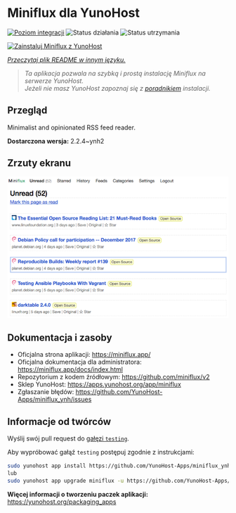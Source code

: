 <!--
To README zostało automatycznie wygenerowane przez <https://github.com/YunoHost/apps/tree/master/tools/readme_generator>
Nie powinno być ono edytowane ręcznie.
-->

# Miniflux dla YunoHost

[![Poziom integracji](https://apps.yunohost.org/badge/integration/miniflux)](https://ci-apps.yunohost.org/ci/apps/miniflux/)
![Status działania](https://apps.yunohost.org/badge/state/miniflux)
![Status utrzymania](https://apps.yunohost.org/badge/maintained/miniflux)

[![Zainstaluj Miniflux z YunoHost](https://install-app.yunohost.org/install-with-yunohost.svg)](https://install-app.yunohost.org/?app=miniflux)

*[Przeczytaj plik README w innym języku.](./ALL_README.md)*

> *Ta aplikacja pozwala na szybką i prostą instalację Miniflux na serwerze YunoHost.*  
> *Jeżeli nie masz YunoHost zapoznaj się z [poradnikiem](https://yunohost.org/install) instalacji.*

## Przegląd

Minimalist and opinionated RSS feed reader.

**Dostarczona wersja:** 2.2.4~ynh2

## Zrzuty ekranu

![Zrzut ekranu z Miniflux](./doc/screenshots/overview.png)

## Dokumentacja i zasoby

- Oficjalna strona aplikacji: <https://miniflux.app/>
- Oficjalna dokumentacja dla administratora: <https://miniflux.app/docs/index.html>
- Repozytorium z kodem źródłowym: <https://github.com/miniflux/v2>
- Sklep YunoHost: <https://apps.yunohost.org/app/miniflux>
- Zgłaszanie błędów: <https://github.com/YunoHost-Apps/miniflux_ynh/issues>

## Informacje od twórców

Wyślij swój pull request do [gałęzi `testing`](https://github.com/YunoHost-Apps/miniflux_ynh/tree/testing).

Aby wypróbować gałąź `testing` postępuj zgodnie z instrukcjami:

```bash
sudo yunohost app install https://github.com/YunoHost-Apps/miniflux_ynh/tree/testing --debug
lub
sudo yunohost app upgrade miniflux -u https://github.com/YunoHost-Apps/miniflux_ynh/tree/testing --debug
```

**Więcej informacji o tworzeniu paczek aplikacji:** <https://yunohost.org/packaging_apps>
